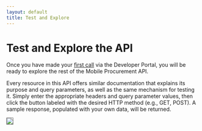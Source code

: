 ```yaml
---
layout: default
title: Test and Explore
---
```



# Test and Explore the API

Once you have made your <a href="{{site.url}}/start/first-call/">first call</a> via the Developer Portal, you will be ready to explore the rest of the Mobile Procurement API.

Every resource in this API offers similar documentation that explains its purpose and query parameters, as well as the same mechanism for testing it. Simply enter the appropriate headers and query parameter values, then click the button labeled with the desired HTTP method (e.g., GET, POST). A sample response, populated with your own data, will be returned.


<img src="{{site.url}}/images/screens/devportal-apiref.png" style="border:1px solid #666;" />
